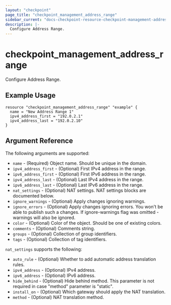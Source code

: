 ```yaml
---
layout: "checkpoint"
page_title: "checkpoint_management_address_range"
sidebar_current: "docs-checkpoint-resource-checkpoint-management-address-range"
description: |-
  Configure Address Range.
---
```


# checkpoint_management_address_range

Configure Address Range.

## Example Usage


```hcl
resource "checkpoint_management_address_range" "example" {
  name = "New Address Range 1"
  ipv4_address_first = "192.0.2.1"
  ipv4_address_last = "192.0.2.10"
}

```

## Argument Reference

The following arguments are supported:

* `name` - (Required) Object name. Should be unique in the domain.
* `ipv4_address_first` - (Optional) First IPv4 address in the range.
* `ipv6_address_first` - (Optional) First IPv6 address in the range.
* `ipv4_address_last` - (Optional) Last IPv4 address in the range.
* `ipv6_address_last` - (Optional) Last IPv6 address in the range.
* `nat_settings` - (Optional) NAT settings. NAT settings blocks are documented below.
* `ignore_warnings` - (Optional) Apply changes ignoring warnings.
* `ignore_errors` - (Optional) Apply changes ignoring errors. You won't be able to publish such a changes. If ignore-warnings flag was omitted - warnings will also be ignored.
* `color` - (Optional) Color of the object. Should be one of existing colors.
* `comments` - (Optional) Comments string.
* `groups` - (Optional) Collection of group identifiers.
* `tags` - (Optional) Collection of tag identifiers.

`nat_settings` supports the following:
* `auto_rule` - (Optional) Whether to add automatic address translation rules.
* `ipv4_address` - (Optional) IPv4 address.
* `ipv6_address` - (Optional) IPv6 address.
* `hide_behind` - (Optional) Hide behind method. This parameter is not required in case \"method\" parameter is \"static\".
* `install_on` - (Optional) Which gateway should apply the NAT translation.
* `method` - (Optional) NAT translation method.
